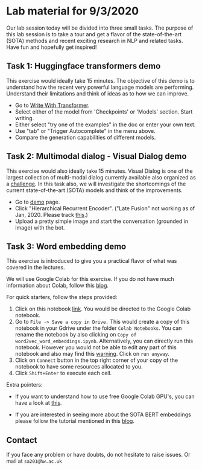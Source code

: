 # Lab material for 9/3/2020

Our lab session today will be divided into three small tasks. The purpose of this lab session is to take a tour and get a flavor of the state-of-the-art (SOTA) methods and recent exciting research in NLP and related tasks. 
Have fun and hopefully get inspired!

## Task 1: Huggingface transformers demo 

This exercise would ideally take 15 minutes. The objective of this demo is to understand how the recent very powerful language models are performing. Understand their limitations and think of ideas as to how we can improve.

- Go to [Write With Transformer](https://transformer.huggingface.co/).
- Select either of the model from 'Checkpoints' or 'Models' section. Start writing.
- Either select "try one of the examples" in the doc or enter your own text.
- Use "tab" or "Trigger Autocomplete" in the menu above.
- Compare the generation capabilities of different models.


## Task 2: Multimodal dialog - Visual Dialog demo

This exercise would also ideally take 15 minutes. Visual Dialog is one of the largest collection of multi-modal dialog currently available also organized as a [challenge](https://visualdialog.org/challenge/2019). In this task also, we will investigate the shortcomings of the current state-of-the-art (SOTA) models and think of the improvements. 

- Go to [demo](http://demo.visualdialog.org/) page. 
- Click "Hierarchical Recurrent Encoder". ("Late Fusion" not working as of Jan, 2020. Please track [this](https://github.com/batra-mlp-lab/visdial-challenge-starter-pytorch/issues/29).) 
- Upload a pretty simple image and start the conversation (grounded in image) with the bot.


## Task 3: Word embedding demo

This exercise is introduced to give you a practical flavor of what was covered in the lectures.  
 
We will use Google Colab for this exercise. If you do not have much information about Colab, follow this [blog](https://towardsdatascience.com/getting-started-with-google-colab-f2fff97f594c).  

For quick starters, follow the steps provided:

1. Click on this notebook [link](https://colab.research.google.com/drive/11spXsv4T27c31GJYuG_u_N0NSFTo7cy7). You would be directed to the Google Colab notebook.
2. Go to `File -> Save a copy in Drive.` 
This would create a copy of this notebook in your Gdrive under the folder `Colab Notebooks`. You can rename the notebook by also clicking on `Copy of word2vec_word_embeddings.ipynb`. 
Alternatively, you can directly run this notebook. However you would not be able to edit any part of this notebook and also may find this [warning](https://github.com/shubhamagarwal92/CA_2020/blob/master/docs/static/images/collab_warning.jpeg). Click on `run anyway`.  
3. Click on `Connect` button in the top right corner of your copy of the notebook to have some resources allocated to you.
4. Click `Shift+Enter` to execute each cell.


 


Extra pointers: 

- If you want to understand how to use free Google Colab GPU's, you can have a look at [this](https://medium.com/@oribarel/getting-the-most-out-of-your-google-colab-2b0585f82403).  

- If you are interested in seeing more about the SOTA BERT embeddings please follow the tutorial mentioned in this [blog](https://towardsdatascience.com/bert-visualization-in-embedding-projector-dfe4c9e18ca9).

## Contact

If you face any problem or have doubts, do not hesitate to raise issues. Or mail at `sa201@hw.ac.uk`

